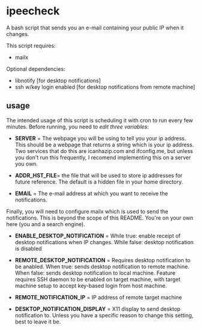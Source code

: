 ipeecheck
=========

A bash script that sends you an e-mail containing your public IP when it changes.

This script requires:
- mailx

Optional dependencies:
- libnotify [for desktop notifications]
- ssh w/key login enabled [for desktop notifications from remote machine]

usage
---------

The intended usage of this script is scheduling it with cron to run every few minutes. 
Before running, you need to *edit three variables*:

* **SERVER** = The webpage you will be using to tell you your ip address. This should be a webpage that returns a string which is your ip address. Two services that do this are icanhazip.com and ifconfig.me, but unless you don't run this frequently, I recomend implementing this on a server you own.

* **ADDR_HST_FILE**= the file that will be used to store ip addresses for future reference. The default is a hidden file in your home directory.

* **EMAIL** = The e-mail address at which you want to receive the notifications.

Finally, you will need to configure mailx which is used to send the notifications. This is beyond the scope of this README. You're on your own here (you and a search engine).

* **ENABLE_DESKTOP_NOTIFICATION** = While true: enable receipt of desktop notifications when IP changes. While false: desktop notification is disabled

* **REMOTE_DESKTOP_NOTIFICATION** = Requires desktop notification to be anabled. When true: sends desktop notification to remote machine. When false: sends desktop notification to local machine. Feature requires SSH daemon to be enabled on target machine, with target machine setup to accept key-based login from host machine.

* **REMOTE_NOTIFICATION_IP** = IP address of remote target machine

* **DESKTOP_NOTIFICATION_DISPLAY** = X11 display to send desktop notification to. Unless you have a specific reason to change this setting, best to leave it be.
